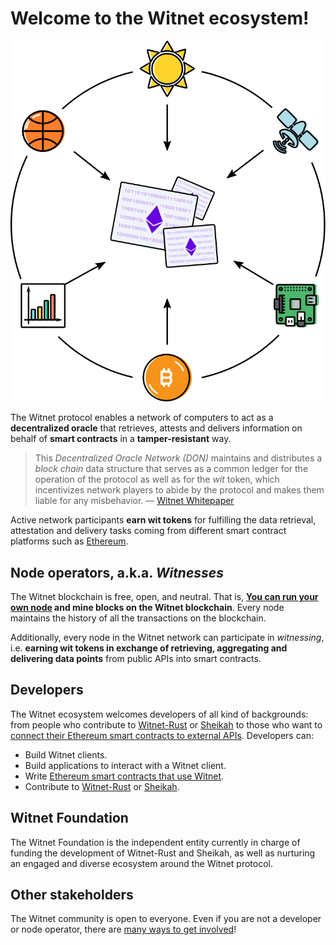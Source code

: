 # Welcome to the Witnet ecosystem!

![alt medium |>][apis-illustration]

The Witnet protocol enables a network of computers to act as a
**decentralized oracle** that retrieves, attests and delivers
information on behalf of **smart contracts** in a **tamper-resistant**
way.

> This _Decentralized Oracle Network (DON)_ maintains and distributes a
> _block chain_ data structure that serves as a common ledger for the
> operation of the protocol as well as for the _wit_ token, which 
> incentivizes network players to abide by the protocol
> and makes them liable for any misbehavior. —
> [Witnet Whitepaper][whitepaper]

Active network participants **earn wit tokens** for fulfilling the data
retrieval, attestation and delivery tasks coming from different smart
contract platforms such as [Ethereum][ethereum].

## Node operators, a.k.a. *Witnesses*
The Witnet blockchain is free, open, and neutral. That is,
**[You can run your own node][run-a-node] and mine blocks on the Witnet
blockchain**. Every node maintains the history of all the transactions
on the blockchain.

Additionally, every node in the Witnet network can participate in
*witnessing*, i.e. **earning wit tokens in exchange of retrieving,
aggregating and delivering data points** from public APIs into smart
contracts.

## Developers

The Witnet ecosystem welcomes developers of all kind of backgrounds:
from people who contribute to [Witnet-Rust] or [Sheikah] to those who
want to
[connect their Ethereum smart contracts to external APIs][ethereum].
Developers can:

- Build Witnet clients.
- Build applications to interact with a Witnet client.
- Write [Ethereum smart contracts that use Witnet][ethereum].
- Contribute to [Witnet-Rust] or [Sheikah].

## Witnet Foundation

The Witnet Foundation is the independent entity currently in
charge of funding the development of Witnet-Rust and Sheikah, as well as nurturing
an engaged and diverse ecosystem around the Witnet protocol.

## Other stakeholders
The Witnet community is open to everyone. Even if you are not a
developer or node operator, there are
[many ways to get involved][contributing]!

[apis-illustration]: assets/images/APIs.svg
[ethereum]: try/use-from-ethereum
[whitepaper]: https://witnet.io/witnet-whitepaper.pdf
[run-a-node]: /try/run-a-node
[contributing]: /developer/contributing
[Witnet-Rust]: https://github.com/witnet/witnet-rust
[Sheikah]: https://github.com/witnet/sheikah
